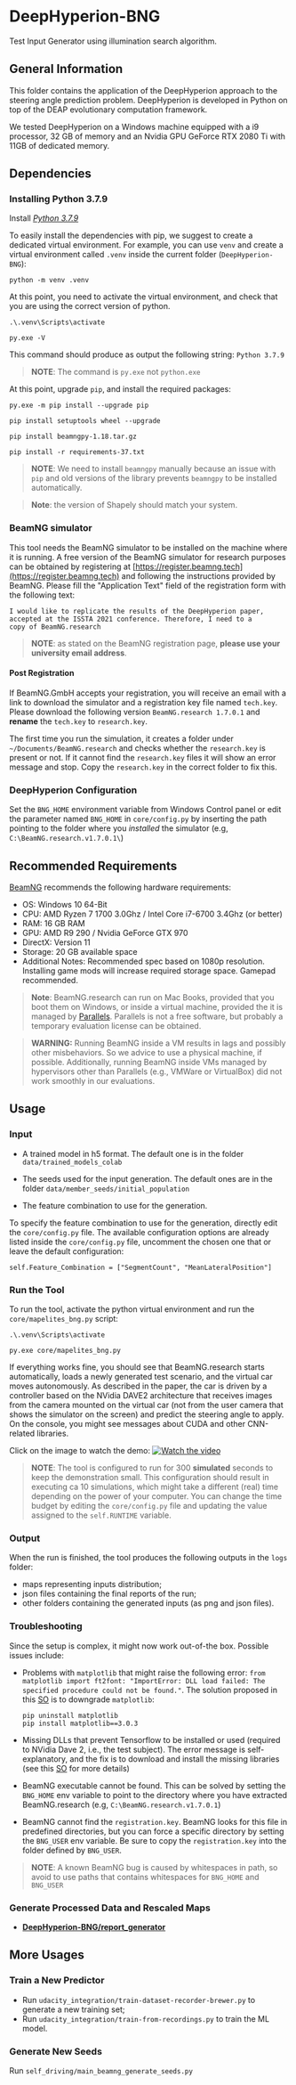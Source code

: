 
# DeepHyperion-BNG

Test Input Generator using illumination search algorithm.

## General Information ##
This folder contains the application of the DeepHyperion approach to the steering angle prediction problem.
DeepHyperion is developed in Python on top of the DEAP evolutionary computation framework. 

We tested DeepHyperion on a Windows machine equipped with a i9 processor, 32 GB of memory and an Nvidia GPU GeForce RTX 2080 Ti with 11GB of dedicated memory.

## Dependencies ##

### Installing Python 3.7.9 ###

Install [_Python 3.7.9_](https://www.python.org/ftp/python/3.7.9/python-3.7.9-amd64.exe)

To easily install the dependencies with pip, we suggest to create a dedicated virtual environment. For example, you can use `venv` and create a virtual environment called `.venv` inside the current folder (`DeepHyperion-BNG`):

```
python -m venv .venv
```

At this point, you need to activate the virtual environment, and check that you are using the correct version of python.

``` 
.\.venv\Scripts\activate

py.exe -V
```
This command should produce as output the following string: `Python 3.7.9`

> **NOTE**: The command is `py.exe` not `python.exe`

At this point, upgrade `pip`, and install the required packages:

```
py.exe -m pip install --upgrade pip

pip install setuptools wheel --upgrade

pip install beamngpy-1.18.tar.gz

pip install -r requirements-37.txt
```

> **NOTE**: We need to install `beamngpy` manually because an issue with `pip` and old versions of the library prevents `beamngpy` to be installed automatically.

> **Note**: the version of Shapely should match your system.


### BeamNG simulator ###

This tool needs the BeamNG simulator to be installed on the machine where it is running. 
A free version of the BeamNG simulator for research purposes can be obtained by registering at [https://register.beamng.tech](https://register.beamng.tech) and following the instructions provided by BeamNG. Please fill the "Application Text" field of the registration form with the following text:

```
I would like to replicate the results of the DeepHyperion paper, 
accepted at the ISSTA 2021 conference. Therefore, I need to a
copy of BeamNG.research
```
> **NOTE**: as stated on the BeamNG registration page, **please use your university email address**. 

#### Post Registration
If BeamNG.GmbH accepts your registration, you will receive an email with a link to download the simulator and a registration key file named `tech.key`.
Please download the following version `BeamNG.research 1.7.0.1` and **rename** the `tech.key` to `research.key`.

The first time you run the simulation, it creates a folder under `~/Documents/BeamNG.research` and checks whether the `research.key` is present or not. If it cannot find the `research.key` files it will show an error message and stop. Copy the `research.key` in the correct folder to fix this.

### DeepHyperion Configuration ###
Set the `BNG_HOME` environment variable from Windows Control panel or edit the parameter named `BNG_HOME` in `core/config.py` by inserting the path pointing to the folder where you _installed_ the simulator (e.g, `C:\BeamNG.research.v1.7.0.1\`)

## Recommended Requirements ##

[BeamNG](https://wiki.beamng.com/Requirements) recommends the following hardware requirements:

* OS: Windows 10 64-Bit
* CPU: AMD Ryzen 7 1700 3.0Ghz / Intel Core i7-6700 3.4Ghz (or better)
* RAM: 16 GB RAM
* GPU: AMD R9 290 / Nvidia GeForce GTX 970
* DirectX: Version 11
* Storage: 20 GB available space
* Additional Notes: Recommended spec based on 1080p resolution. Installing game mods will increase required storage space. Gamepad recommended.

>**Note**: BeamNG.research can run on Mac Books, provided that you boot them on Windows, or inside a virtual machine, provided the it is managed by [Parallels](https://www.parallels.com/eu/). Parallels is not a free software, but probably a temporary evaluation license can be obtained. 

> **WARNING:** Running BeamNG inside a VM results in lags and possibly other misbehaviors. So we advice to use a physical machine, if possible. Additionally, running BeamNG inside VMs managed by hypervisors other than Parallels (e.g., VMWare or VirtualBox) did not work smoothly in our evaluations.


## Usage ##

### Input ###

* A trained model in h5 format. The default one is in the folder `data/trained_models_colab`

* The seeds used for the input generation. The default ones are in the folder `data/member_seeds/initial_population`

* The feature combination to use for the generation. 

To specify the feature combination to use for the generation, directly edit the `core/config.py` file. The available configuration options are already listed inside the `core/config.py` file, uncomment the chosen one that or leave the default configuration:

```
self.Feature_Combination = ["SegmentCount", "MeanLateralPosition"]
```

### Run the Tool ###
To run the tool, activate the python virtual environment and run the `core/mapelites_bng.py` script:

```
.\.venv\Scripts\activate

py.exe core/mapelites_bng.py
```

If everything works fine, you should see that BeamNG.research starts automatically, loads a newly generated test scenario, and the virtual car moves autonomously. As described in the paper, the car is driven by a controller based on the NVidia DAVE2 architecture that receives images from the camera mounted on the virtual car (not from the user camera that shows the simulator on the screen) and predict the steering angle to apply. On the console, you might see messages about CUDA and other CNN-related libraries.

Click on the image to watch the demo:
[![Watch the video](https://img.youtube.com/vi/a_fE4QRpCBQ/hqdefault.jpg)](https://www.youtube.com/watch?v=a_fE4QRpCBQ)

> **NOTE**: The tool is configured to run for 300 **simulated** seconds to keep the demonstration small. This configuration should result in executing ca 10 simulations, which might take a different (real) time depending on the power of your computer. You can change the time budget by editing the `core/config.py` file and updating the value assigned to the `self.RUNTIME` variable.

### Output ###

When the run is finished, the tool produces the following outputs in the `logs` folder:

* maps representing inputs distribution;
* json files containing the final reports of the run;
* other folders containing the generated inputs (as png and json files).

### Troubleshooting

Since the setup is complex, it might now work out-of-the box. Possible issues include:

- Problems with `matplotlib` that might raise the following error: `from matplotlib import ft2font: "ImportError: DLL load failed: The specified procedure could not be found."`. The solution proposed in this [SO](https://stackoverflow.com/questions/24251102/from-matplotlib-import-ft2font-importerror-dll-load-failed-the-specified-pro
) is to downgrade `matplotlib`:
    
    ```
    pip uninstall matplotlib
    pip install matplotlib==3.0.3
    ```

- Missing DLLs that prevent Tensorflow to be installed or used (required to NVidia Dave 2, i.e., the test subject). The error message is self-explanatory, and the fix is to download and install the missing libraries (see this [SO](https://stackoverflow.com/questions/60157335/cant-pip-install-tensorflow-msvcp140-1-dll-missing) for more details)

- BeamNG executable cannot be found. This can be solved by setting the `BNG_HOME` env variable to point to the directory where you have extracted BeamNG.research (e.g, `C:\BeamNG.research.v1.7.0.1`)

- BeamNG cannot find the `registration.key`. BeamNG looks for this file in predefined directories, but you can force a specific directory by setting the `BNG_USER` env variable. Be sure to copy the `registration.key` into the folder defined by `BNG_USER`.

> **NOTE**: A known BeamNG bug is caused by whitespaces in path, so avoid to use paths that contains whitespaces for `BNG_HOME` and `BNG_USER`


### Generate Processed Data and Rescaled Maps ###

* [__DeepHyperion-BNG/report_generator__](../DeepHyperion-BNG/report_generator)


## More Usages ##

### Train a New Predictor ###

* Run `udacity_integration/train-dataset-recorder-brewer.py`  to generate a new training set;
* Run `udacity_integration/train-from-recordings.py`  to train the ML model.

### Generate New Seeds ###

Run `self_driving/main_beamng_generate_seeds.py`
